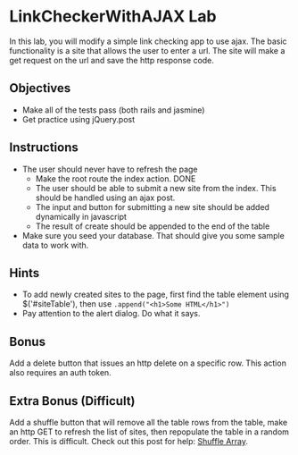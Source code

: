 # LinkCheckerWithAJAX Lab

In this lab, you will modify a simple link checking app to use ajax. The basic functionality is a site that allows the user to enter a url.  The site will make a get request on the url and save the http response code.

## Objectives

* Make all of the tests pass (both rails and jasmine)
* Get practice using jQuery.post


## Instructions

* The user should never have to refresh the page
	* Make the root route the index action. DONE
	* The user should be able to submit a new site from the index.  This should be handled using an ajax post.
	* The input and button for submitting a new site should be added dynamically in javascript
	* The result of create should be appended to the end of the table
* Make sure you seed your database.  That should give you some sample data to work with.

## Hints

* To add newly created sites to the page, first find the table element using $('#siteTable'), then use ```.append("<h1>Some HTML</h1>")```
* Pay attention to the alert dialog.  Do what it says.


## Bonus

Add a delete button that issues an http delete on a specific row.  This action also requires an auth token.

## Extra Bonus (Difficult)

Add a shuffle button that will remove all the table rows from the table, make an http GET to refresh the list of sites, then repopulate the table in a random order.  This is difficult.  Check out this post for help: [Shuffle Array](http://stackoverflow.com/questions/2450954/how-to-randomize-shuffle-a-javascript-array).
